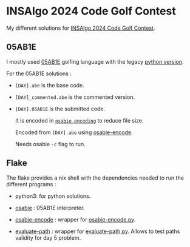 # INSAlgo 2024 Code Golf Contest

My different solutions for [INSAlgo 2024 Code Golf Contest](https://github.com/INSAlgo/Code-Golf-2024).

## 05AB1E

I mostly used [05AB1E](https://github.com/Adriandmen/05AB1E) golfing language with the legacy [python version](https://github.com/Adriandmen/05AB1E/tree/fb4a2ce2bce6660e1a680a74dd61b72c945e6c3b).

For the 05AB1E solutions :

- `[DAY].abe` is the base code.

- `[DAY]_commented.abe` is the commented version.

- `[DAY].05AB1E` is the submitted code.

    It is encoded in [`osabie encoding`](https://github.com/Adriandmen/05AB1E/blob/fb4a2ce2bce6660e1a680a74dd61b72c945e6c3b/docs/code-page.md) to reduce file size.
    
    Encoded from `[DAY].abe` using [osabie-encode](./nix/05AB1E-encode/osabie-encode.py).
    
    Needs osabie `-c` flag to run.

## Flake

The flake provides a nix shell with the dependencies needed to run the different programs :

- python3: for python solutions.

- [osabie](./nix/05AB1E/default.nix) : 05AB1E interpreter.

- [osabie-encode](./nix/05AB1E-encode/default.nix) : wrapper for [osabie-encode.py](./nix/05AB1E-encode/osabie-encode.py).

- [evaluate-path](./nix/evaluate-path/default.nix) : wrapper for [evaluate-path.py](./nix/evaluate-path/evaluate-path.py). Allows to test paths validity for day 5 problem.
